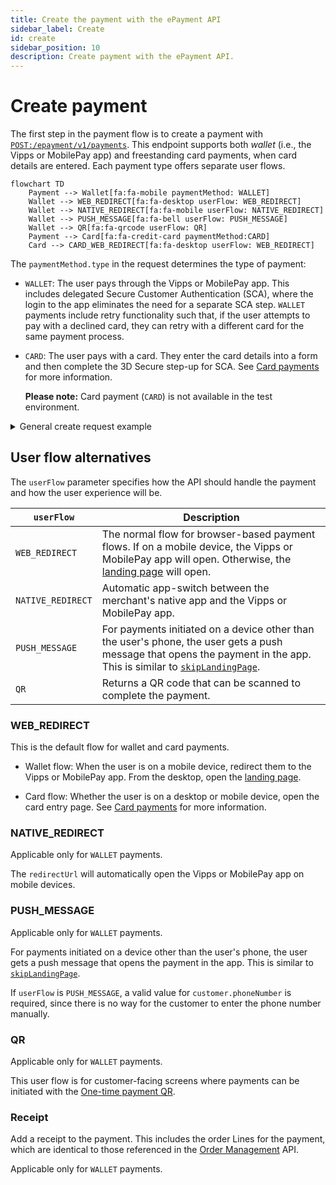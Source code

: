 ```yaml
---
title: Create the payment with the ePayment API
sidebar_label: Create
id: create
sidebar_position: 10
description: Create payment with the ePayment API.
---
```



# Create payment

The first step in the payment flow is to create a payment with
[`POST:/epayment/v1/payments`](https://developer.vippsmobilepay.com/api/epayment#tag/CreatePayments).
This endpoint supports both *wallet* (i.e., the Vipps or MobilePay app) and
freestanding card payments, when card details are entered.
Each payment type offers separate user flows.

```mermaid
flowchart TD
    Payment --> Wallet[fa:fa-mobile paymentMethod: WALLET]
    Wallet --> WEB_REDIRECT[fa:fa-desktop userFlow: WEB_REDIRECT]
    Wallet --> NATIVE_REDIRECT[fa:fa-mobile userFlow: NATIVE_REDIRECT]
    Wallet --> PUSH_MESSAGE[fa:fa-bell userFlow: PUSH_MESSAGE]
    Wallet --> QR[fa:fa-qrcode userFlow: QR]
    Payment --> Card[fa:fa-credit-card paymentMethod:CARD]
    Card --> CARD_WEB_REDIRECT[fa:fa-desktop userFlow: WEB_REDIRECT]
```

The `paymentMethod.type` in the request determines the type of payment:

* `WALLET`: The user pays through the Vipps or MobilePay app. This includes delegated Secure Customer Authentication (SCA),
   where the login to the app eliminates the need for a separate SCA step.
  `WALLET` payments include retry functionality such that, if the user attempts to pay
  with a declined card, they can retry with a different card for the same payment process.
* `CARD`: The user pays with a card. They enter the card details into a form and then complete the 3D Secure step-up
  for SCA. See
  [Card payments](https://developer.vippsmobilepay.com/docs/knowledge-base/payments#card-payments)
  for more information.

  **Please note:** Card payment (`CARD`) is not available in the test environment.


<details>
<summary>General create request example</summary>
<div>

Here is an example HTTP POST:

[`POST:/epayment/v1/payments`](https://developer.vippsmobilepay.com/api/epayment#tag/CreatePayments/operation/createPayment)

```bash
curl https://apitest.vipps.no/epayment/v1/payments \
-H "Content-Type: application/json" \
-H "Authorization: Bearer eyJ0eXAiOiJKV1QiLCJhbGciOiJSUzI1Ni <truncated>" \
-H "Ocp-Apim-Subscription-Key: 0f14ebcab0ec4b29ae0cb90d91b4a84a" \
-H "Merchant-Serial-Number: 123456" \
-H "Vipps-System-Name: acme" \
-H "Vipps-System-Version: 3.1.2" \
-H "Vipps-System-Plugin-Name: acme-webshop" \
-H "Vipps-System-Plugin-Version: 4.5.6" \
-H "Idempotency-Key: 49ca711a-acee-4d01-9773b-9487112e1def" \
-X POST \
-d '{
      "amount":{
         "currency":"NOK",
         "value":6000
      },
      "customer":{
         "phoneNumber":4791234567
      },
      "paymentMethod":{
         "type":"WALLET"
      },
      "receipt":{
         "orderLines": [
            {
               "name": "Socks",
               "id": "line_item_1",
               "totalAmount": 1000,
               "totalAmountExcludingTax": 800,
               "totalTaxAmount": 200,
               "taxPercentage": 25,
               "unitInfo": {
               "unitPrice": 400,
               "quantity": "2.5",
               "quantityUnit": "KG"
               },
               "discount": 0,
               "productUrl": "https://example.com/store/socks",
               "isReturn": false,
               "isShipping": false
            },
            {
               "name": "Flip-flops",
               "id": "line_item_2",
               "totalAmount": 5000,
               "totalAmountExcludingTax": 4000,
               "totalTaxAmount": 1000,
               "taxPercentage": 25,
               "unitInfo": {
               "unitPrice": 2500,
               "quantity": "3",
               "quantityUnit": "PCS"
               },
               "discount": 2500,
               "productUrl": "https://example.com/store/flipflops",
               "isReturn": false,
               "isShipping": false
            }
         ],
         "bottomLine": {
            "currency": "NOK",
            "tipAmount": 0,
            "posId": "pos_122",
            "paymentSources": {
               "giftCard": 0,
               "card": 0,
               "voucher": 0,
               "cash": 0
            },
            "barcode": {
               "format": "CODE 39",
               "data": "SC0527013501"
            },
            "receiptNumber": "0527013501"
         }
      },
      "reference":"acme-shop-123-1234589",
      "paymentDescription": "Invoice# 424243, due date: 01 Jan 2025",
      "returnUrl":"https://example.com/redirect?orderId=1512202",
      "userFlow":"WEB_REDIRECT",
   }'
   ```

</div>
</details>


## User flow alternatives

The `userFlow` parameter specifies how the API should handle the payment
and how the user experience will be.

| `userFlow`        | Description                                          |
| ----------------- | ---------------------------------------------------- |
| `WEB_REDIRECT`    | The normal flow for browser-based payment flows. If on a mobile device, the Vipps or MobilePay app will open. Otherwise, the [landing page](https://developer.vippsmobilepay.com/docs/knowledge-base/landing-page/) will open.    |
| `NATIVE_REDIRECT` | Automatic app-switch between the merchant's native app and the Vipps or MobilePay app. |
| `PUSH_MESSAGE`    | For payments initiated on a device other than the user's phone, the user gets a push message that opens the payment in the app. This is similar to [`skipLandingPage`](https://developer.vippsmobilepay.com/docs/knowledge-base/landing-page#skip-landing-page). |
| `QR`              | Returns a QR code that can be scanned to complete the payment. |

### WEB_REDIRECT

This is the default flow for wallet and card payments.

* Wallet flow:
  When the user is on a mobile device, redirect them to the Vipps or MobilePay app. From the desktop, open the
  [landing page](https://developer.vippsmobilepay.com/docs/knowledge-base/landing-page).

* Card flow:
  Whether the user is on a desktop or mobile device, open the card entry page. See
  [Card payments](https://developer.vippsmobilepay.com/docs/knowledge-base/payments#card-payments) for more information.

### NATIVE_REDIRECT

Applicable only for `WALLET` payments.

The `redirectUrl` will automatically open the Vipps or MobilePay app on mobile devices.

### PUSH_MESSAGE

Applicable only for `WALLET` payments.

For payments initiated on a device other than the user's phone, the user gets a push message that opens the payment in the app. This is similar to [`skipLandingPage`](https://developer.vippsmobilepay.com/docs/knowledge-base/landing-page#skip-landing-page).

If `userFlow` is `PUSH_MESSAGE`, a valid value for `customer.phoneNumber` is required, since there is no
way for the customer to enter the phone number manually.

### QR

Applicable only for `WALLET` payments.

This user flow is for customer-facing screens where payments can be initiated with the
[One-time payment QR](https://developer.vippsmobilepay.com/docs/APIs/qr-api/qr-api-guide/#one-time-payment-qr-codes).

### Receipt

Add a receipt to the payment. This includes the order Lines for the payment, which are identical to those referenced in the [Order Management](https://developer.vippsmobilepay.com/docs/APIs/order-management-api) API.

Applicable only for `WALLET` payments.
